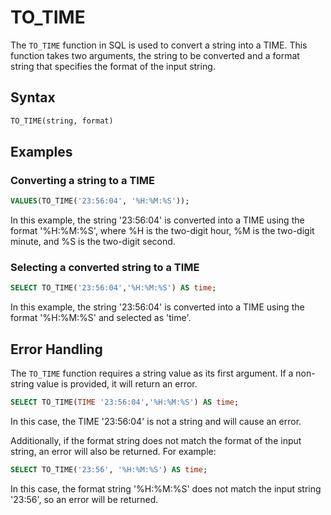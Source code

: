 # TO_TIME

The `TO_TIME` function in SQL is used to convert a string into a TIME. This function takes two arguments, the string to be converted and a format string that specifies the format of the input string.

## Syntax

```sql
TO_TIME(string, format)
```

## Examples

### Converting a string to a TIME

```sql
VALUES(TO_TIME('23:56:04', '%H:%M:%S'));
```

In this example, the string '23:56:04' is converted into a TIME using the format '%H:%M:%S', where %H is the two-digit hour, %M is the two-digit minute, and %S is the two-digit second.

### Selecting a converted string to a TIME

```sql
SELECT TO_TIME('23:56:04','%H:%M:%S') AS time;
```

In this example, the string '23:56:04' is converted into a TIME using the format '%H:%M:%S' and selected as 'time'.

## Error Handling

The `TO_TIME` function requires a string value as its first argument. If a non-string value is provided, it will return an error.

```sql
SELECT TO_TIME(TIME '23:56:04','%H:%M:%S') AS time;
```

In this case, the TIME '23:56:04' is not a string and will cause an error.

Additionally, if the format string does not match the format of the input string, an error will also be returned. For example:

```sql
SELECT TO_TIME('23:56', '%H:%M:%S') AS time;
```

In this case, the format string '%H:%M:%S' does not match the input string '23:56', so an error will be returned.